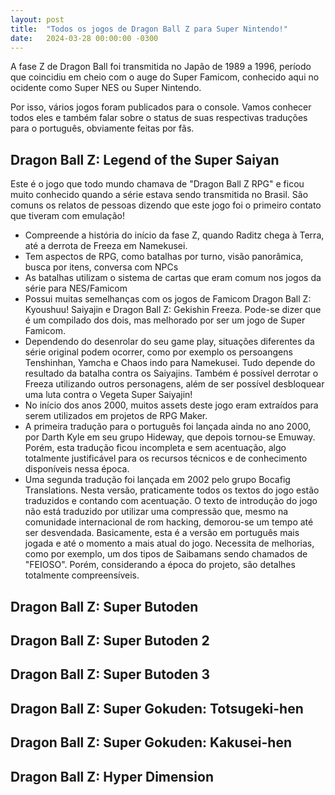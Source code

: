 ```yaml
---
layout: post
title:  "Todos os jogos de Dragon Ball Z para Super Nintendo!"
date:   2024-03-28 00:00:00 -0300
---
```


A fase Z de Dragon Ball foi transmitida no Japão de 1989 a 1996, período que coincidiu em cheio com o auge do Super Famicom, conhecido aqui no ocidente como Super NES ou Super Nintendo.

Por isso, vários jogos foram publicados para o console. Vamos conhecer todos eles e também falar sobre o status de suas respectivas traduções para o português, obviamente feitas por fãs.

## Dragon Ball Z: Legend of the Super Saiyan

Este é o jogo que todo mundo chamava de "Dragon Ball Z RPG" e ficou muito conhecido quando a série estava sendo transmitida no Brasil. São comuns os relatos de pessoas dizendo que este jogo foi o primeiro contato que tiveram com emulação!

- Compreende a história do início da fase Z, quando Raditz chega à Terra, até a derrota de Freeza em Namekusei.
- Tem aspectos de RPG, como batalhas por turno, visão panorâmica, busca por itens, conversa com NPCs
- As batalhas utilizam o sistema de cartas que eram comum nos jogos da série para NES/Famicom
- Possui muitas semelhanças com os jogos de Famicom Dragon Ball Z: Kyoushuu! Saiyajin e Dragon Ball Z: Gekishin Freeza. Pode-se dizer que é um compilado dos dois, mas melhorado por ser um jogo de Super Famicom.
- Dependendo do desenrolar do seu game play, situações diferentes da série original podem ocorrer, como por exemplo os persoangens Tenshinhan, Yamcha e Chaos indo para Namekusei. Tudo depende do resultado da batalha contra os Saiyajins. Também é possível derrotar o Freeza utilizando outros personagens, além de ser possível desbloquear uma luta contra o Vegeta Super Saiyajin!
- No início dos anos 2000, muitos assets deste jogo eram extraídos para serem utilizados em projetos de RPG Maker.
- A primeira tradução para o português foi lançada ainda no ano 2000, por Darth Kyle em seu grupo Hideway, que depois tornou-se Emuway. Porém, esta tradução ficou incompleta e sem acentuação, algo totalmente justificável para os recursos técnicos e de conhecimento disponíveis nessa época.
- Uma segunda tradução foi lançada em 2002 pelo grupo Bocafig Translations. Nesta versão, praticamente todos os textos do jogo estão traduzidos e contando com acentuação. O texto de introdução do jogo não está traduzido por utilizar uma compressão que, mesmo na comunidade internacional de rom hacking, demorou-se um tempo até ser desvendada. Basicamente, esta é a versão em português mais jogada e até o momento a mais atual do jogo. Necessita de melhorias, como por exemplo, um dos tipos de Saibamans sendo chamados de "FEIOSO". Porém, considerando a época do projeto, são detalhes totalmente compreensíveis.

## Dragon Ball Z: Super Butoden
## Dragon Ball Z: Super Butoden 2
## Dragon Ball Z: Super Butoden 3
## Dragon Ball Z: Super Gokuden: Totsugeki-hen
## Dragon Ball Z: Super Gokuden: Kakusei-hen
## Dragon Ball Z: Hyper Dimension